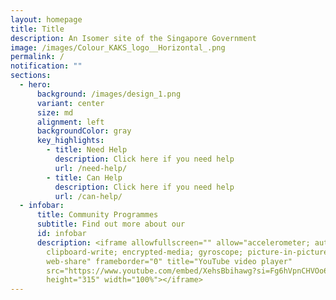 ```yaml
---
layout: homepage
title: Title
description: An Isomer site of the Singapore Government
image: /images/Colour_KAKS_logo__Horizontal_.png
permalink: /
notification: ""
sections:
  - hero:
      background: /images/design_1.png
      variant: center
      size: md
      alignment: left
      backgroundColor: gray
      key_highlights:
        - title: Need Help
          description: Click here if you need help
          url: /need-help/
        - title: Can Help
          description: Click here if you need help
          url: /can-help/
  - infobar:
      title: Community Programmes
      subtitle: Find out more about our
      id: infobar
      description: <iframe allowfullscreen="" allow="accelerometer; autoplay;
        clipboard-write; encrypted-media; gyroscope; picture-in-picture;
        web-share" frameborder="0" title="YouTube video player"
        src="https://www.youtube.com/embed/XehsBbihawg?si=Fg6hVpnCHVOo6C7c"
        height="315" width="100%"></iframe>
---
```

